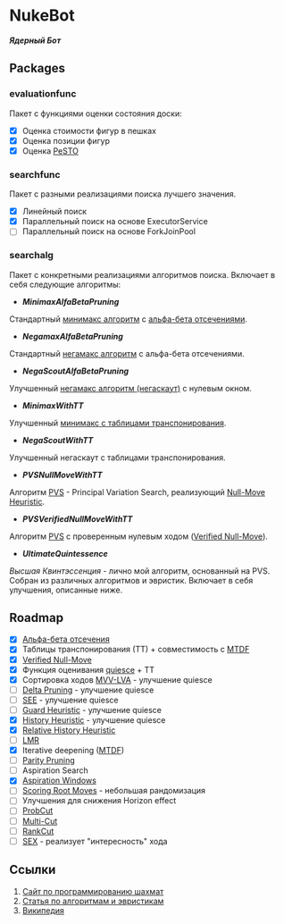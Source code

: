 # NukeBot

***Ядерный Бот***

## Packages

### evaluationfunc

Пакет с функциями оценки состояния доски:

- [x] Оценка стоимости фигур в пешках
- [x] Оценка позиции фигур
- [x] Оценка [PeSTO](https://www.chessprogramming.org/PeSTO%27s_Evaluation_Function)

### searchfunc

Пакет с разными реализациями поиска лучшего значения.

- [x] Линейный поиск
- [x] Параллельный поиск на основе ExecutorService
- [ ] Параллельный поиск на основе ForkJoinPool

### searchalg

Пакет с конкретными реализациями алгоритмов поиска. Включает в себя следующие алгоритмы:

- ***MinimaxAlfaBetaPruning***

Стандартный [минимакс алгоритм](https://en.wikipedia.org/wiki/Minimax)
с [альфа-бета отсечениями](https://en.wikipedia.org/wiki/Alpha%E2%80%93beta_pruning).

- ***NegamaxAlfaBetaPruning***

Стандартный [негамакс алгоритм](https://en.wikipedia.org/wiki/Negamax) с альфа-бета отсечениями.

- ***NegaScoutAlfaBetaPruning***

Улучшенный [негамакс алгоритм (негаскаут)](https://www.chessprogramming.org/NegaScout) с нулевым
окном.

- ***MinimaxWithTT***

Улучшенный [минимакс с таблицами транспонирования](https://people.csail.mit.edu/plaat/mtdf.html).

- ***NegaScoutWithTT***

Улучшенный негаскаут с таблицами транспонирования.

- ***PVSNullMoveWithTT***

Алгоритм [PVS](https://www.chessprogramming.org/Principal_Variation_Search) - Principal Variation
Search, реализующий [Null-Move Heuristic](https://www.chessprogramming.org/Null_Move_Pruning).

- ***PVSVerifiedNullMoveWithTT***

Алгоритм [PVS](https://www.chessprogramming.org/Principal_Variation_Search) с проверенным нулевым
ходом ([Verified Null-Move](https://arxiv.org/abs/0808.1125)).

- ***UltimateQuintessence***

*Высшая Квинтэссенция* - лично мой алгоритм, основанный на PVS. Собран из различных алгоритмов и
эвристик. Включает в себя улучшения, описанные ниже.

## Roadmap

- [x] [Альфа-бета отсечения](https://en.wikipedia.org/wiki/Alpha%E2%80%93beta_pruning)
- [x] Таблицы транспонирования (ТТ) + совместимость с [MTDF](https://en.wikipedia.org/wiki/MTD(f))
- [x] [Verified Null-Move](https://arxiv.org/abs/0808.1125)
- [x] Функция оценивания [quiesce](https://www.chessprogramming.org/Quiescence_Search) + ТТ
- [x] Сортировка ходов [MVV-LVA](https://www.chessprogramming.org/MVV-LVA) - улучшение quiesce
- [ ] [Delta Pruning](https://www.chessprogramming.org/Delta_Pruning) - улучшение quiesce
- [ ] [SEE](https://www.chessprogramming.org/Static_Exchange_Evaluation) - улучшение quiesce
- [ ] [Guard Heuristic](https://www.chessprogramming.org/Guard_Heuristic) - улучшение quiesce
- [x] [History Heuristic](https://www.chessprogramming.org/History_Heuristic) - улучшение quiesce
- [x] [Relative History Heuristic](https://www.chessprogramming.org/Relative_History_Heuristic)
- [ ] [LMR](https://www.chessprogramming.org/Late_Move_Reductions)
- [x] Iterative deepening ([MTDF](https://en.wikipedia.org/wiki/MTD(f)))
- [ ] [Parity Pruning](https://www.chessprogramming.org/Parity_Pruning)
- [ ] Aspiration Search
- [x] [Aspiration Windows](https://www.chessprogramming.org/Aspiration_Windows)
- [ ] [Scoring Root Moves](https://www.chessprogramming.org/Ronald_de_Man#ScoringRootMoves) -
  небольшая рандомизация
- [ ] Улучшения для снижения Horizon effect
- [ ] [ProbCut](https://www.chessprogramming.org/ProbCut)
- [ ] [Multi-Cut](https://www.chessprogramming.org/Multi-Cut)
- [ ] [RankCut](https://www.chessprogramming.org/RankCut)
- [ ] [SEX](https://www.chessprogramming.org/SEX_Algorithm) - реализует "интересность" хода

## Ссылки

1. [Сайт по программированию шахмат](https://www.chessprogramming.org)
2. [Статья по алгоритмам и эвристикам](https://homepages.cwi.nl/~paulk/theses/Carolus.pdf)
3. [Википедия](https://en.wikipedia.org/wiki/Minimax)
